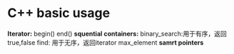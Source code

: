 # C++ basic usage
**Iterator:**
begin()
end()
**squential containers:**
binary_search:用于有序，返回true,false
find: 用于无序，返回iterator
max_element
**samrt pointers**
